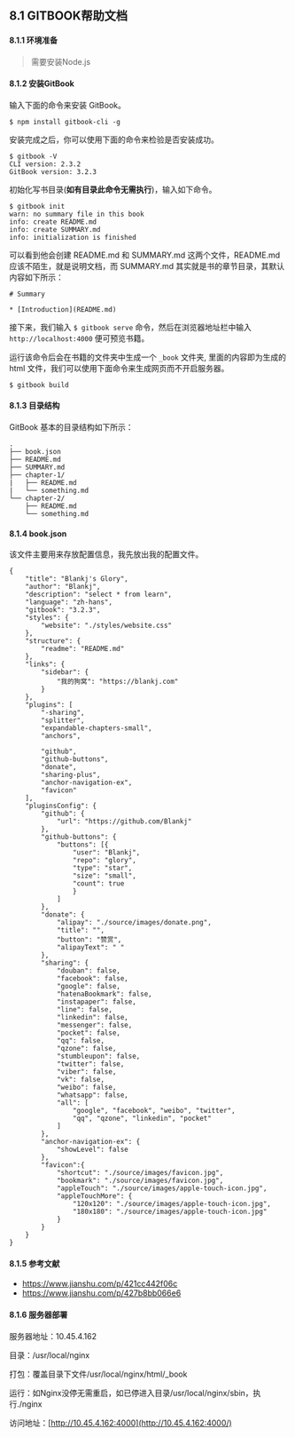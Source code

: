 ## 8.1  GITBOOK帮助文档

#### 8.1.1  环境准备

> 需要安装Node.js

#### 8.1.2 安装GitBook

输入下面的命令来安装 GitBook。

```shell
$ npm install gitbook-cli -g
```

安装完成之后，你可以使用下面的命令来检验是否安装成功。

```shell
$ gitbook -V
CLI version: 2.3.2
GitBook version: 3.2.3
```

初始化写书目录(**如有目录此命令无需执行**)，输入如下命令。

```shell
$ gitbook init
warn: no summary file in this book
info: create README.md
info: create SUMMARY.md
info: initialization is finished
```

可以看到他会创建 README.md 和 SUMMARY.md 这两个文件，README.md 应该不陌生，就是说明文档，而 SUMMARY.md 其实就是书的章节目录，其默认内容如下所示：

```shell
# Summary

* [Introduction](README.md)
```

接下来，我们输入 `$ gitbook serve` 命令，然后在浏览器地址栏中输入 `http://localhost:4000` 便可预览书籍。



运行该命令后会在书籍的文件夹中生成一个 `_book` 文件夹, 里面的内容即为生成的 html 文件，我们可以使用下面命令来生成网页而不开启服务器。

```shell
$ gitbook build
```

#### 8.1.3 目录结构

GitBook 基本的目录结构如下所示：

```text
.
├── book.json
├── README.md
├── SUMMARY.md
├── chapter-1/
|   ├── README.md
|   └── something.md
└── chapter-2/
    ├── README.md
    └── something.md
```

#### 8.1.4 book.json

该文件主要用来存放配置信息，我先放出我的配置文件。

```jso
{
    "title": "Blankj's Glory",
    "author": "Blankj",
    "description": "select * from learn",
    "language": "zh-hans",
    "gitbook": "3.2.3",
    "styles": {
        "website": "./styles/website.css"
    },
    "structure": {
        "readme": "README.md"
    },
    "links": {
        "sidebar": {
            "我的狗窝": "https://blankj.com"
        }
    },
    "plugins": [
        "-sharing",
        "splitter",
        "expandable-chapters-small",
        "anchors",

        "github",
        "github-buttons",
        "donate",
        "sharing-plus",
        "anchor-navigation-ex",
        "favicon"
    ],
    "pluginsConfig": {
        "github": {
            "url": "https://github.com/Blankj"
        },
        "github-buttons": {
            "buttons": [{
                "user": "Blankj",
                "repo": "glory",
                "type": "star",
                "size": "small",
                "count": true
                }
            ]
        },
        "donate": {
            "alipay": "./source/images/donate.png",
            "title": "",
            "button": "赞赏",
            "alipayText": " "
        },
        "sharing": {
            "douban": false,
            "facebook": false,
            "google": false,
            "hatenaBookmark": false,
            "instapaper": false,
            "line": false,
            "linkedin": false,
            "messenger": false,
            "pocket": false,
            "qq": false,
            "qzone": false,
            "stumbleupon": false,
            "twitter": false,
            "viber": false,
            "vk": false,
            "weibo": false,
            "whatsapp": false,
            "all": [
                "google", "facebook", "weibo", "twitter",
                "qq", "qzone", "linkedin", "pocket"
            ]
        },
        "anchor-navigation-ex": {
            "showLevel": false
        },
        "favicon":{
            "shortcut": "./source/images/favicon.jpg",
            "bookmark": "./source/images/favicon.jpg",
            "appleTouch": "./source/images/apple-touch-icon.jpg",
            "appleTouchMore": {
                "120x120": "./source/images/apple-touch-icon.jpg",
                "180x180": "./source/images/apple-touch-icon.jpg"
            }
        }
    }
}
```

#### 8.1.5 参考文献

- https://www.jianshu.com/p/421cc442f06c
- https://www.jianshu.com/p/427b8bb066e6

#### 8.1.6 服务器部署

服务器地址：10.45.4.162

目录：/usr/local/nginx

打包：覆盖目录下文件/usr/local/nginx/html/_book

运行：如Nginx没停无需重启，如已停进入目录/usr/local/nginx/sbin，执行./nginx

访问地址：[http://10.45.4.162:4000](http://10.45.4.162:4000/)